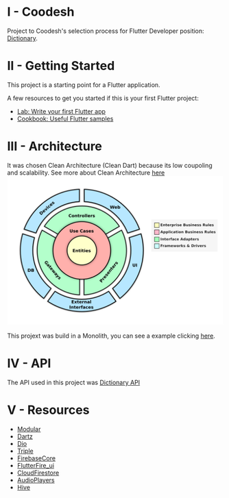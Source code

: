 # I - Coodesh

Project to Coodesh's selection process for Flutter Developer position: [Dictionary](https://lab.coodesh.com/micaelnascimentocc/dictionary).

# II - Getting Started

This project is a starting point for a Flutter application.

A few resources to get you started if this is your first Flutter project:

- [Lab: Write your first Flutter app](https://docs.flutter.dev/get-started/codelab)
- [Cookbook: Useful Flutter samples](https://docs.flutter.dev/cookbook)

# III - Architecture

It was chosen Clean Architecture (Clean Dart) because its low coupoling and scalability.
See more about Clean Architecture [here](https://github.com/Flutterando/Clean-Dart)
![CleanDart](https://github.com/Flutterando/Clean-Dart/blob/master/imgs/img3.png?raw=true)

This projext was build in a Monolith, you can see a example clicking [here](https://github.com/toshiossada/flutter_micro_frontend/tree/main/monolito).

# IV - API

The API used in this project was [Dictionary API](https://dictionaryapi.dev/)

# V - Resources

- [Modular](https://pub.dev/packages/flutter_modular)
- [Dartz](https://pub.dev/packages/dartz)
- [Dio](https://pub.dev/packages/dio)
- [Triple](https://pub.dev/packages/flutter_triple)
- [FirebaseCore](https://pub.dev/packages/firebase_core)
- [FlutterFire_ui](https://pub.dev/packages/flutterfire_ui)
- [CloudFirestore](https://pub.dev/packages/cloud_firestore)
- [AudioPlayers](https://pub.dev/packages/audioplayers)
- [Hive](https://pub.dev/packages/hive)

